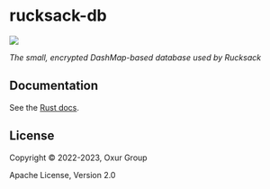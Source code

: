 # rucksack-db

[![][logo]][logo-large]

*The small, encrypted DashMap-based database used by Rucksack*

## Documentation

See the [Rust docs](https://docs.rs/rucksack/latest/rucksack/).

## License

Copyright © 2022-2023, Oxur Group

Apache License, Version 2.0

[//]: ---Named-Links---

[logo]: https://github.com/oxur/rucksack/blob/main/rucksack/resources/images/logo-v1-x250.png
[logo-large]: https://github.com/oxur/rucksack/blob/main/rucksack/resources/images/logo-v1-x1000.png
